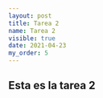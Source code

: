 ```yaml
---
layout: post
title: Tarea 2
name: Tarea 2
visible: true
date: 2021-04-23
my_order: 5
---
```


## Esta es la tarea 2